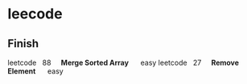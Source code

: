 # leecode
## Finish

leetcode&nbsp;&nbsp;&nbsp;88&nbsp;&nbsp;&nbsp;&nbsp;&nbsp;**Merge Sorted Array**&nbsp;&nbsp;&nbsp;&nbsp;&nbsp;&nbsp;easy
leetcode&nbsp;&nbsp;&nbsp;27&nbsp;&nbsp;&nbsp;&nbsp;&nbsp;**Remove Element**&nbsp;&nbsp;&nbsp;&nbsp;&nbsp;&nbsp;easy
